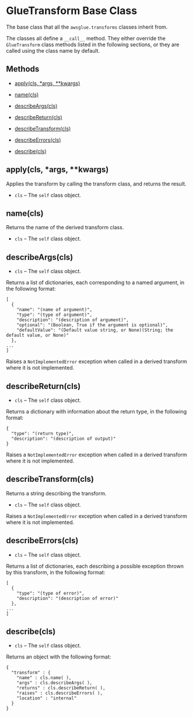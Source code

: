 # GlueTransform Base Class<a name="aws-glue-api-crawler-pyspark-transforms-GlueTransform"></a>

The base class that all the `awsglue.transforms` classes inherit from\.

The classes all define a `__call__` method\. They either override the `GlueTransform` class methods listed in the following sections, or they are called using the class name by default\.

## Methods<a name="aws-glue-api-crawler-pyspark-transforms-GlueTransform-_methods"></a>

+ [apply\(cls, \*args, \*\*kwargs\)](#aws-glue-api-crawler-pyspark-transforms-GlueTransform-apply)

+ [name\(cls\)](#aws-glue-api-crawler-pyspark-transforms-GlueTransform-name)

+ [describeArgs\(cls\)](#aws-glue-api-crawler-pyspark-transforms-GlueTransform-describeArgs)

+ [describeReturn\(cls\)](#aws-glue-api-crawler-pyspark-transforms-GlueTransform-describeReturn)

+ [describeTransform\(cls\)](#aws-glue-api-crawler-pyspark-transforms-GlueTransform-describeTransform)

+ [describeErrors\(cls\)](#aws-glue-api-crawler-pyspark-transforms-GlueTransform-describeErrors)

+ [describe\(cls\)](#aws-glue-api-crawler-pyspark-transforms-GlueTransform-describe)

## apply\(cls, \*args, \*\*kwargs\)<a name="aws-glue-api-crawler-pyspark-transforms-GlueTransform-apply"></a>

Applies the transform by calling the transform class, and returns the result\.

+ `cls` – The `self` class object\.

## name\(cls\)<a name="aws-glue-api-crawler-pyspark-transforms-GlueTransform-name"></a>

Returns the name of the derived transform class\.

+ `cls` – The `self` class object\.

## describeArgs\(cls\)<a name="aws-glue-api-crawler-pyspark-transforms-GlueTransform-describeArgs"></a>

+ `cls` – The `self` class object\.

Returns a list of dictionaries, each corresponding to a named argument, in the following format:

```
[
  {
    "name": "(name of argument)",
    "type": "(type of argument)",
    "description": "(description of argument)",
    "optional": "(Boolean, True if the argument is optional)",
    "defaultValue": "(Default value string, or None)(String; the default value, or None)"
  },
...
]
```

Raises a `NotImplementedError` exception when called in a derived transform where it is not implemented\.

## describeReturn\(cls\)<a name="aws-glue-api-crawler-pyspark-transforms-GlueTransform-describeReturn"></a>

+ `cls` – The `self` class object\.

Returns a dictionary with information about the return type, in the following format:

```
{
  "type": "(return type)",
  "description": "(description of output)"
}
```

Raises a `NotImplementedError` exception when called in a derived transform where it is not implemented\.

## describeTransform\(cls\)<a name="aws-glue-api-crawler-pyspark-transforms-GlueTransform-describeTransform"></a>

Returns a string describing the transform\.

+ `cls` – The `self` class object\.

Raises a `NotImplementedError` exception when called in a derived transform where it is not implemented\.

## describeErrors\(cls\)<a name="aws-glue-api-crawler-pyspark-transforms-GlueTransform-describeErrors"></a>

+ `cls` – The `self` class object\.

Returns a list of dictionaries, each describing a possible exception thrown by this transform, in the following format:

```
[
  {
    "type": "(type of error)",
    "description": "(description of error)"
  },
...
]
```

## describe\(cls\)<a name="aws-glue-api-crawler-pyspark-transforms-GlueTransform-describe"></a>

+ `cls` – The `self` class object\.

Returns an object with the following format:

```
{
  "transform" : {
    "name" : cls.name( ),
    "args" : cls.describeArgs( ),
    "returns" : cls.describeReturn( ),
    "raises" : cls.describeErrors( ),
    "location" : "internal"
  }
}
```